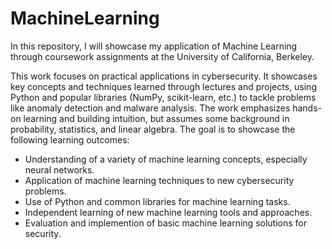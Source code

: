 # MachineLearning

In this repository, I will showcase my application of Machine Learning through coursework assignments at the University of California, Berkeley.

This work focuses on practical applications in cybersecurity. It showcases key concepts and techniques learned through lectures and projects, using Python and popular libraries (NumPy, scikit-learn, etc.) to tackle problems like anomaly detection and malware analysis. The work emphasizes hands-on learning and building intuition, but assumes some background in probability, statistics, and linear algebra. The goal is to showcase the following learning outcomes:

- Understanding of a variety of machine learning concepts, especially neural networks.
- Application of machine learning techniques to new cybersecurity problems.
- Use of Python and common libraries for machine learning tasks.
- Independent learning of new machine learning tools and approaches.
- Evaluation and implemention of basic machine learning solutions for security.
